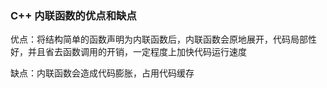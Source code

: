 ### C++ 内联函数的优点和缺点

优点：将结构简单的函数声明为内联函数后，内联函数会原地展开，代码局部性好，并且省去函数调用的开销，一定程度上加快代码运行速度

缺点：内联函数会造成代码膨胀，占用代码缓存

